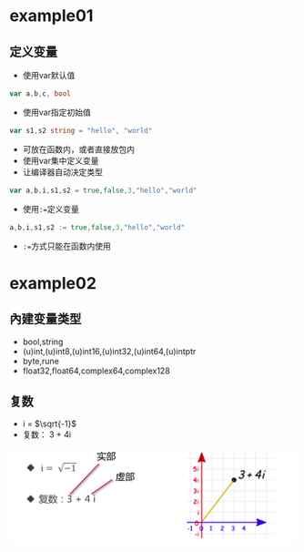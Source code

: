 # example01

## 定义变量

- 使用var默认值

```go
var a,b,c, bool
```

- 使用var指定初始值

```go
var s1,s2 string = "hello", "world"
```

- 可放在函数内，或者直接放包内
- 使用var集中定义变量
- 让编译器自动决定类型

```go
var a,b,i,s1,s2 = true,false,3,"hello","world"
```

- 使用`:=`定义变量

```go
a,b,i,s1,s2 := true,false,3,"hello","world"
```

- `:=`方式只能在函数内使用

# example02

## 內建变量类型

- bool,string
- (u)int,(u)int8,(u)int16,(u)int32,(u)int64,(u)intptr
- byte,rune
- float32,float64,complex64,complex128

## 复数

- i =  $\sqrt{-1}$
- 复数： 3 + 4i

![复数](https://github.com/EmonCodingBackEnd/Go/blob/master/GoLearning/images/20180917073440.png)

